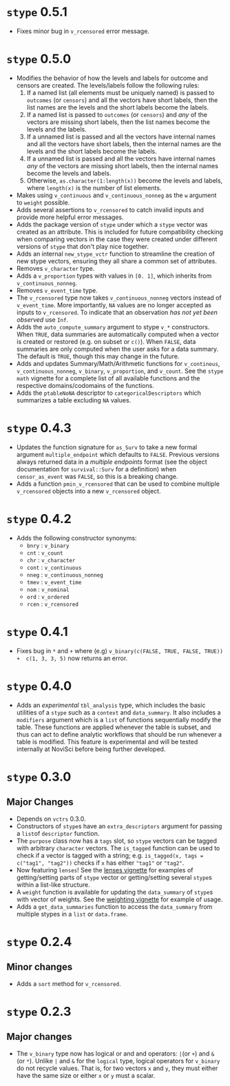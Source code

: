 # `stype` 0.5.1

* Fixes minor bug in `v_rcensored` error message.

# `stype` 0.5.0

* Modifies the behavior of how the levels and labels for outcome and censors are created. The levels/labels follow the following rules:
    1. If a named list (all elements must be uniquely named) is passed to `outcomes` (or `censors`) and all the vectors have short labels, then the list names are the levels and the short labels become the labels.
    2. If a named list is passed to `outcomes` (or `censors`) and *any* of the vectors are missing short labels, then the list names become the levels and the labels.
    3. If a unnamed list is passed and all the vectors have internal names and all the vectors have short labels, then the internal names are the levels and the short labels become the labels. 
    4. If a unnamed list is passed and all the vectors have internal names *any* of the vectors are missing short labels, then the internal names become the levels and  labels. 
    5. Otherwise, `as.character(1:length(x))` become the levels and labels, where `length(x)` is the number of list elements.
* Makes using `v_continuous` and `v_continuous_nonneg` as the `w` argument to `weight` possible.
* Adds several assertions to `v_rcensored` to catch invalid inputs and provide more helpful error messages.
* Adds the package version of `stype` under which a `stype` vector was created as an attribute. This is included for future compatibility checking when comparing vectors in the case they were created under different versions of `stype` that don't play nice together.
* Adds an internal `new_stype_vctr` function to streamline the creation of new stype vectors, ensuring they all share a common set of attributes.
* Removes `v_character` type.
* Adds a `v_proportion` types with values in `[0. 1]`, which inherits from `v_continuous_nonneg`.
* Removes `v_event_time` type.
* The `v_rcensored` type now takes `v_continuous_nonneg` vectors instead of `v_event_time`. More importantly, `NA` values are no longer accepted as inputs to `v_rcensored`. To indicate that an observation *has not yet been observed* use `Inf`.
* Adds the `auto_compute_summary` argument to stype `v_*` constructors. When `TRUE`, data summaries are automatically computed when a vector is created or restored (e.g. on subset or `c()`). When `FALSE`, data summaries are only computed when the user asks for a data summary. The default is `TRUE`, though this may change in the future.
* Adds and updates Summary/Math/Arithmetic functions for `v_continous`, `v_continuous_nonneg`, `v_binary`, `v_proportion`, and `v_count`. See the `stype math` vignette for a complete list of all available functions and the respective domains/codomains of the functions.
* Adds the `ptableNoNA` descriptor to `categoricalDescriptors`
which summarizes a table excluding `NA` values.

# `stype` 0.4.3

* Updates the function signature for `as_Surv` to take a new formal argument `multiple_endpoint` which defaults to `FALSE`. Previous versions always returned data in a _multiple endpoints_ format (see the object documentation for `survival::Surv` for a definition) when `censor_as_event` was `FALSE`, so this is a breaking change.
* Adds a function `pmin_v_rcensored` that can be used to combine multiple `v_rcensored` objects into a new `v_rcensored` object.

# `stype` 0.4.2

* Adds the following constructor synonyms:
    * `bnry` : `v_binary`
    * `cnt`  : `v_count`
    * `chr`  : `v_character`
    * `cont` : `v_continuous`
    * `nneg` : `v_continuous_nonneg`
    * `tmev` : `v_event_time`
    * `nom`  : `v_nominal`
    * `ord`  : `v_ordered`
    * `rcen` : `v_rcensored`

# `stype` 0.4.1

* Fixes bug in `*` and `+` where (e.g) `v_binary(c(FALSE, TRUE, FALSE, TRUE)) +  c(1, 3, 3, 5)` now returns an error.

# `stype` 0.4.0

* Adds an *experimental* `tbl_analysis` type, which includes the basic utilities of a `stype` such as a `context` and `data_summary`. It also includes a `modifiers` argument which is a `list` of functions sequentially modify the table. These functions are applied whenever the table is subset, and thus can act to define analytic workflows that should be run whenever a table is modified. This feature is experimental and will be tested internally at NoviSci before being further developed.

# `stype` 0.3.0

## Major Changes

* Depends on  `vctrs` 0.3.0.
* Constructors of `stype`s have an `extra_descriptors` argument for passing a `list`of `descriptor` function.
* The `purpose` class now has a `tags` slot, so `stype` vectors can be tagged with arbitrary `character` vectors. The `is_tagged` function can be used to check if a vector is tagged with a string; e.g. `is_tagged(x, tags = c("tag1", "tag2"))` checks if `x` has either `"tag1"` or `"tag2"`.
* Now featuring `lenses`! See the [lenses vignette](lenses.html) for examples of getting/setting parts of `stype` vector or getting/setting several `stype`s within a list-like structure.
* A `weight` function is available for updating the  `data_summary` of `stype`s with vector of weights. See the [weighting vignette](weighting.html) for example of usage.
* Adds a `get_data_summaries` function to access the `data_summary` from multiple stypes in a `list` or `data.frame`.

# `stype` 0.2.4

## Minor changes

* Adds a `sort` method for `v_rcensored`.

# `stype` 0.2.3

## Major changes

* The `v_binary` type now has logical or and and operators: `|`(or `+`) and `&` (or `*`). Unlike `|` and `&` for the `logical` type, logical operators for `v_binary`  do not recycle values. That is, for two vectors `x` and `y`, they must either have the same size or either `x` or `y` must a scalar.
